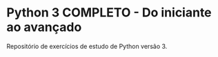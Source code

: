 # Python 3 COMPLETO - Do iniciante ao avançado
Repositório de exercícios de estudo de Python versão 3.
